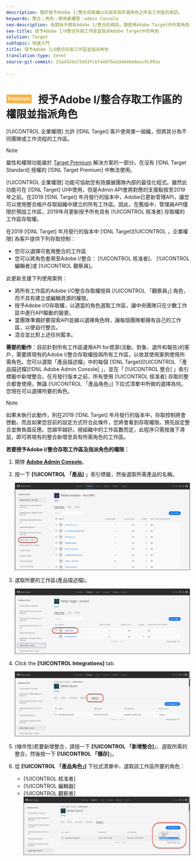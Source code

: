 ```yaml
---
description: 關於授予Adobe I/整合存取權以存取具有所需角色之所有工作區的資訊。
keywords: 整合；角色；使用者權限；admin Console
seo-description: 有關授予現有Adobe I/整合的資訊，請使用Adobe Target中所需角色的所有工作區
seo-title: 授予Adobe I/O整合存取工作區並指派Adobe Target中的角色
solution: Target
subtopic: 快速入門
title: 授予Adobe I/O整合存取工作區並指派角色
translation-type: tm+mt
source-git-commit: 13ad42da73dd3fcbf4e07be1de646e0eac8c991e

---
```



# ![PREMIUM](/help/assets/premium.png) 授予Adobe I/整合存取工作區的權限並指派角色

[!UICONTROL 企業權限] 允許 [!DNL Target] 客戶使用單一組織，但將其分為不同團隊或工作流程的工作區。

>[!NOTE]
>
>屬性和權限功能屬於 [Target Premium](/help/c-intro/intro.md#premium) 解決方案的一部分。在沒有 [!DNL Target Standard] 授權的 [!DNL Target Premium] 中無法使用。

[!UICONTROL 企業權限] 功能可協助您有效擴展團隊內部的最佳化程式。雖然此功能可在 [!DNL Target] UI中使用，但是Admin API會將對應的支援點按至2019年之前。在2019 [!DNL Target] 年月發行的版本中，Adobe已更新管理API，讓您可以使用整合帳戶存取組織中建立的所有工作區。因此，在舊版中，管理員API僅限於預設工作區，2019年月更新授予所有具有 [!UICONTROL 核准者] 存取權的工作區存取權。

在2019 [!DNL Target] 年月發行的版本中 [!DNL Target][!UICONTROL ，企業權限] 為客戶提供下列存取控制：

* 您可以選擇可套用整合的工作區
* 您可以將角色套用至Adobe I/整合： [!UICONTROL 核准者]、 [!UICONTROL 編輯者]或 [!UICONTROL 觀察員]。

此更新支援下列使用案例：

* 將所有工作區的Adobe I/O整合存取權授與 [!UICONTROL 「觀察員」] 角色，而不具有建立或編輯資源的權限。
* 授予Adobe I/O存取權，以適當的角色選取工作區，讓中央團隊只在少數工作區中進行API驅動的變更。
* 當團隊準備好要探索API並據以選擇角色時，讓每個團隊都擁有自己的工作區，以便自行整合。
* 混合並比對上述任何藍本。

**需要的動作**：目前針對所有工作區運用API for資源(活動、對象、選件和報告)的客戶，需要將現有的Adobe I/整合存取權授與所有工作區，以依其使用案例使用所需角色。您可以選取「產品描述檔」中的每個 [!DNL Target][!UICONTROL 「產品描述檔][!DNL Adobe Admin Console] 」，並在「 [!UICONTROL 整合] 」索引標籤中新增整合。在月發行版本之前，所有使用 [!UICONTROL 核准者] 存取的整合都會使用，無論 [!UICONTROL 「產品角色」] 下拉式清單中所做的選擇為何。您現在可以選擇所要的角色。

>[!NOTE]
>
>如果未執行此動作，則在2019 [!DNL Target] 年月發行的版本中，存取控制將會啓動，而且如果您目前的設定方式符合此條件，您將會看到存取權限。預先設定整合並無負面反應。您越早越好。視組織中的工作區數而定，此程序只需按幾下滑鼠，即可將現有的整合新增至具有所需角色的工作區。

**若要授予Adobe I/整合存取工作區及指派角色的權限：**

1. 開啓 **[Adobe Admin Console](https://adminconsole.adobe.com)**。

1. 按一下 **[!UICONTROL 「產品]** 」索引標籤，然後選取所需產品的名稱。

   ![在Adobe Admin Console中選擇產品](/help/administrating-target/c-user-management/property-channel/assets/io-choose-product.png)

1. 選取所要的工作區(產品描述檔)。

   ![選取產品描述檔](/help/administrating-target/c-user-management/property-channel/assets/io-select-product-profile.png)

1. Click the **[!UICONTROL Integrations]** tab.

   ![整合標籤](/help/administrating-target/c-user-management/property-channel/assets/integrations-tab.png)

1. (條件性)若要新增整合，請按一下 **[!UICONTROL 「新增整合]**」、選取所需的整合，然後按一下 **[!UICONTROL 「儲存]**」。

1. 從 **[!UICONTROL 「產品角色」]** 下拉式清單中，選取該工作區所要的角色：

   * [!UICONTROL 核准者]
   * [!UICONTROL 編輯器]
   * [!UICONTROL 觀察者]
   ![選擇產品描述檔角色](/help/administrating-target/c-user-management/property-channel/assets/product-profile-role.png)
